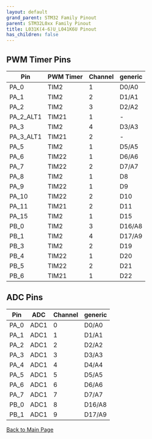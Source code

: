 ```yaml
---
layout: default
grand_parent: STM32 Family Pinout
parent: STM32L0xx Family Pinout
title: L031K(4-6)U_L041K6U Pinout
has_children: false
---
```


## PWM Timer Pins

| Pin | PWM Timer | Channel | generic |
| --- | --- | --- | --- |
| PA_0 | TIM2 | 1 | D0/A0 |
| PA_1 | TIM2 | 2 | D1/A1 |
| PA_2 | TIM2 | 3 | D2/A2 |
| PA_2_ALT1 | TIM21 | 1 | - |
| PA_3 | TIM2 | 4 | D3/A3 |
| PA_3_ALT1 | TIM21 | 2 | - |
| PA_5 | TIM2 | 1 | D5/A5 |
| PA_6 | TIM22 | 1 | D6/A6 |
| PA_7 | TIM22 | 2 | D7/A7 |
| PA_8 | TIM2 | 1 | D8 |
| PA_9 | TIM22 | 1 | D9 |
| PA_10 | TIM22 | 2 | D10 |
| PA_11 | TIM21 | 2 | D11 |
| PA_15 | TIM2 | 1 | D15 |
| PB_0 | TIM2 | 3 | D16/A8 |
| PB_1 | TIM2 | 4 | D17/A9 |
| PB_3 | TIM2 | 2 | D19 |
| PB_4 | TIM22 | 1 | D20 |
| PB_5 | TIM22 | 2 | D21 |
| PB_6 | TIM21 | 1 | D22 |


## ADC Pins

| Pin | ADC | Channel | generic |
| --- | --- | --- | --- |
| PA_0 | ADC1 | 0 | D0/A0 |
| PA_1 | ADC1 | 1 | D1/A1 |
| PA_2 | ADC1 | 2 | D2/A2 |
| PA_3 | ADC1 | 3 | D3/A3 |
| PA_4 | ADC1 | 4 | D4/A4 |
| PA_5 | ADC1 | 5 | D5/A5 |
| PA_6 | ADC1 | 6 | D6/A6 |
| PA_7 | ADC1 | 7 | D7/A7 |
| PB_0 | ADC1 | 8 | D16/A8 |
| PB_1 | ADC1 | 9 | D17/A9 |


[Back to Main Page](../../index)